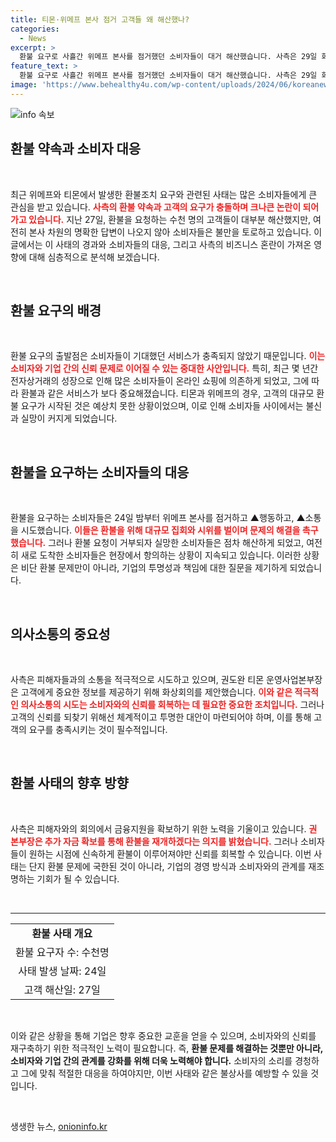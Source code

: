 ```yaml
---
title: 티몬·위메프 본사 점거 고객들 왜 해산했나?
categories:
  - News
excerpt: >
  환불 요구로 사흘간 위메프 본사를 점거했던 소비자들이 대거 해산했습니다. 사측은 29일 화상 회의로 추가 환불 방안을 제시할 예정이지만, 끝나지 않은 불만과 발길에 뚜렷한 해답이 필요한 상황입니다. 궁금증을 자아내는 이 사건의 전말을 확인하세요!
feature_text: >
  환불 요구로 사흘간 위메프 본사를 점거했던 소비자들이 대거 해산했습니다. 사측은 29일 화상 회의로 추가 환불 방안을 제시할 예정이지만, 끝나지 않은 불만과 발길에 뚜렷한 해답이 필요한 상황입니다. 궁금증을 자아내는 이 사건의 전말을 확인하세요!
image: 'https://www.behealthy4u.com/wp-content/uploads/2024/06/koreanews.jpg'
---
```


<p><img src="https://www.behealthy4u.com/wp-content/uploads/2024/06/koreanews.jpg" alt="info 속보" /></p>

<h2 data-ke-size="size26">환불 약속과 소비자 대응</h2>

<p data-ke-size="size16">&nbsp;</p>

<p>최근 위메프와 티몬에서 발생한 환불조치 요구와 관련된 사태는 많은 소비자들에게 큰 관심을 받고 있습니다. <b><span style="color: #ee2323;">사측의 환불 약속과 고객의 요구가 충돌하며 크나큰 논란이 되어가고 있습니다.</span></b> 지난 27일, 환불을 요청하는 수천 명의 고객들이 대부분 해산했지만, 여전히 본사 차원의 명확한 답변이 나오지 않아 소비자들은 불만을 토로하고 있습니다. 이 글에서는 이 사태의 경과와 소비자들의 대응, 그리고 사측의 비즈니스 혼란이 가져온 영향에 대해 심층적으로 분석해 보겠습니다. </p>

<p data-ke-size="size16">&nbsp;</p>

<h2 data-ke-size="size26">환불 요구의 배경</h2>

<p data-ke-size="size16">&nbsp;</p>

<p>환불 요구의 출발점은 소비자들이 기대했던 서비스가 충족되지 않았기 때문입니다. <b><span style="color: #ee2323;">이는 소비자와 기업 간의 신뢰 문제로 이어질 수 있는 중대한 사안입니다.</span></b> 특히, 최근 몇 년간 전자상거래의 성장으로 인해 많은 소비자들이 온라인 쇼핑에 의존하게 되었고, 그에 따라 환불과 같은 서비스가 보다 중요해졌습니다. 티몬과 위메프의 경우, 고객의 대규모 환불 요구가 시작된 것은 예상치 못한 상황이었으며, 이로 인해 소비자들 사이에서는 불신과 실망이 커지게 되었습니다. </p>

<p data-ke-size="size16">&nbsp;</p>

<h2 data-ke-size="size26">환불을 요구하는 소비자들의 대응</h2>

<p data-ke-size="size16">&nbsp;</p>

<p>환불을 요구하는 소비자들은 24일 밤부터 위메프 본사를 점거하고 ▲행동하고, ▲소통을 시도했습니다. <b><span style="color: #ee2323;">이들은 환불을 위해 대규모 집회와 시위를 벌이며 문제의 해결을 촉구했습니다.</span></b> 그러나 환불 요청이 거부되자 실망한 소비자들은 점차 해산하게 되었고, 여전히 새로 도착한 소비자들은 현장에서 항의하는 상황이 지속되고 있습니다. 이러한 상황은 비단 환불 문제만이 아니라, 기업의 투명성과 책임에 대한 질문을 제기하게 되었습니다. </p>

<p data-ke-size="size16">&nbsp;</p>

<h2 data-ke-size="size26">의사소통의 중요성</h2>

<p data-ke-size="size16">&nbsp;</p>

<p>사측은 피해자들과의 소통을 적극적으로 시도하고 있으며, 권도완 티몬 운영사업본부장은 고객에게 중요한 정보를 제공하기 위해 화상회의를 제안했습니다. <b><span style="color: #ee2323;">이와 같은 적극적인 의사소통의 시도는 소비자와의 신뢰를 회복하는 데 필요한 중요한 조치입니다.</span></b> 그러나 고객의 신뢰를 되찾기 위해선 체계적이고 투명한 대안이 마련되어야 하며, 이를 통해 고객의 요구를 충족시키는 것이 필수적입니다. </p>

<p data-ke-size="size16">&nbsp;</p>

<h2 data-ke-size="size26">환불 사태의 향후 방향</h2>

<p data-ke-size="size16">&nbsp;</p>

<p>사측은 피해자와의 회의에서 금융지원을 확보하기 위한 노력을 기울이고 있습니다. <b><span style="color: #ee2323;">권 본부장은 추가 자금 확보를 통해 환불을 재개하겠다는 의지를 밝혔습니다.</span></b> 그러나 소비자들이 원하는 시점에 신속하게 환불이 이루어져야만 신뢰를 회복할 수 있습니다. 이번 사태는 단지 환불 문제에 국한된 것이 아니라, 기업의 경영 방식과 소비자와의 관계를 재조명하는 기회가 될 수 있습니다. </p>

<p data-ke-size="size16">&nbsp;</p>

<hr>

<table style="width: 100%;">
<tr>
<td style="text-align: center; height: 17px;"><b>환불 사태 개요</b></td>
</tr>
<tr>
<td style="text-align: center; height: 17px;">환불 요구자 수: 수천명</td>
</tr>
<tr>
<td style="text-align: center; height: 17px;">사태 발생 날짜: 24일</td>
</tr>
<tr>
<td style="text-align: center; height: 17px;">고객 해산일: 27일</td>
</tr>
</table>

<p data-ke-size="size16">&nbsp;</p>

<p>이와 같은 상황을 통해 기업은 향후 중요한 교훈을 얻을 수 있으며, 소비자와의 신뢰를 재구축하기 위한 적극적인 노력이 필요합니다. 즉, <strong>환불 문제를 해결하는 것뿐만 아니라, 소비자와 기업 간의 관계를 강화를 위해 더욱 노력해야 합니다.</strong> 소비자의 소리를 경청하고 그에 맞춰 적절한 대응을 하여야지만, 이번 사태와 같은 불상사를 예방할 수 있을 것입니다. </p>

<p data-ke-size="size16">&nbsp;</p>
생생한 뉴스, <a href="https://onioninfo.kr" rel="dofollow">onioninfo.kr</a>


